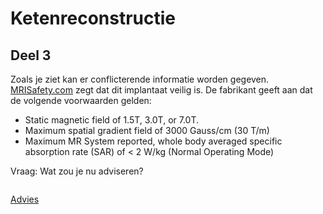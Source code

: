# Ketenreconstructie

## Deel 3

Zoals je ziet kan er conflicterende informatie worden gegeven.
[MRISafety.com](http://www.mrisafety.com) zegt dat dit implantaat veilig is. De fabrikant
geeft aan dat de volgende voorwaarden gelden:

* Static magnetic field of 1.5T, 3.0T, or 7.0T. 
* Maximum spatial gradient field of 3000 Gauss/cm (30 T/m)
* Maximum MR System reported, whole body averaged specific absorption rate (SAR) of < 2 W/kg (Normal Operating Mode) 

Vraag: Wat zou je nu adviseren?

```

```

[Advies](advies.md)
